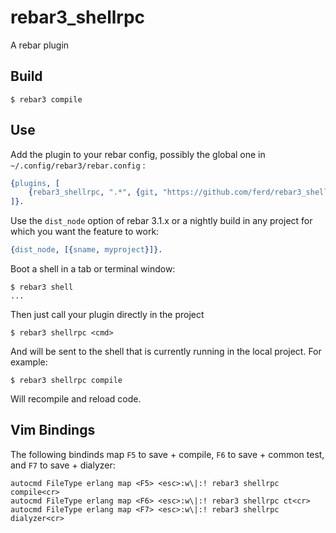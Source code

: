 rebar3_shellrpc
=====

A rebar plugin

Build
-----

    $ rebar3 compile

Use
---

Add the plugin to your rebar config, possibly the global one in
`~/.config/rebar3/rebar.config` :

```erlang
{plugins, [
    {rebar3_shellrpc, ".*", {git, "https://github.com/ferd/rebar3_shellrpc.git", {branch, "master"}}}
]}.
```

Use the `dist_node` option of rebar 3.1.x or a nightly build in any project
for which you want the feature to work:

```erlang
{dist_node, [{sname, myproject}]}.
```

Boot a shell in a tab or terminal window:

```
$ rebar3 shell
...
```

Then just call your plugin directly in the project

```
$ rebar3 shellrpc <cmd>
```

And <cmd> will be sent to the shell that is currently running in the local
project. For example:

```
$ rebar3 shellrpc compile
```

Will recompile and reload code.

Vim Bindings
------------

The following bindinds map `F5` to save + compile, `F6` to save + common test, and
`F7` to save + dialyzer:

```vim
autocmd FileType erlang map <F5> <esc>:w\|:! rebar3 shellrpc compile<cr>
autocmd FileType erlang map <F6> <esc>:w\|:! rebar3 shellrpc ct<cr>
autocmd FileType erlang map <F7> <esc>:w\|:! rebar3 shellrpc dialyzer<cr>
```

